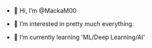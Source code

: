 - 👋 Hi, I’m @MackaM00

- 👀 I’m interested in pretty much everything.

- 🌱 I’m currently learning 'ML/Deep Learning/AI'

